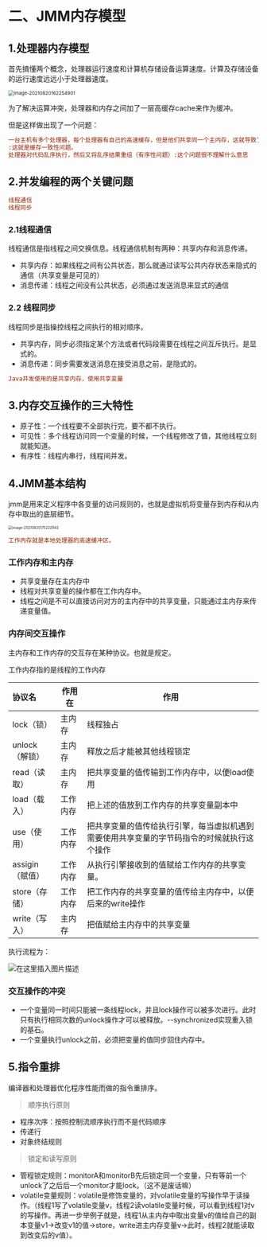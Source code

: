 # 二、JMM内存模型

## 1.处理器内存模型

首先搞懂两个概念，处理器运行速度和计算机存储设备运算速度。计算及存储设备的运行速度远远小于处理器速度。

<img src="/Users/zhiyi/Library/Application Support/typora-user-images/image-20210820162254901.png" alt="image-20210820162254901" style="zoom: 67%;" />

为了解决运算冲突，处理器和内存之间加了一层高缓存cache来作为缓冲。

但是这样做出现了一个问题：

```ini
一台主机有多个处理器，每个处理器有自己的高速缓存，但是他们共享同一个主内存，这就导致了他们的缓存数据不一样（可见行问题）
:这就是缓存一致性问题。
处理器对代码乱序执行，然后又将乱序结果重组（有序性问题）:这个问题很不理解什么意思
```

## 2.并发编程的两个关键问题

```ini
线程通信
线程同步
```

### 2.1线程通信

线程通信是指线程之间交换信息。线程通信机制有两种：共享内存和消息传递。

- 共享内存：如果线程之间有公共状态，那么就通过读写公共内存状态来隐式的通信（共享变量是可见的）
- 消息传递：线程之间没有公共状态，必须通过发送消息来显式的通信

### 2.2 线程同步

线程同步是指操控线程之间执行的相对顺序。

- 共享内存，同步必须指定某个方法或者代码段需要在线程之间互斥执行。是显式的。
- 消息传递：同步需要发送消息在接受消息之前，是隐式的。

```ini
Java并发使用的是共享内存，使用共享变量
```

## 3.内存交互操作的三大特性

- 原子性：一个线程要不全部执行完，要不都不执行。
- 可见性：多个线程访问同一个变量的时候，一个线程修改了值，其他线程立刻就能知道。
- 有序性：线程内串行，线程间并发。

## 4.JMM基本结构

jmm是用来定义程序中各变量的访问规则的，也就是虚拟机将变量存到内存和从内存中取出的底层细节。

<img src="/Users/zhiyi/Library/Application Support/typora-user-images/image-20210820175232942.png" alt="image-20210820175232942" style="zoom:50%;" />

```ini
工作内存就是本地处理器的高速缓冲区。
```

###  工作内存和主内存

- 共享变量存在主内存中
- 线程对共享变量的操作都在工作内存中。
- 线程之间是不可以直接访问对方的主内存中的共享变量，只能通过主内存来传递变量值。

### 内存间交互操作

主内存和工作内存的交互存在某种协议。也就是规定。

工作内存指的是线程的工作内存

| 协议名          | 作用在   | 作用                                                         |
| :-------------- | -------- | ------------------------------------------------------------ |
| lock（锁）      | 主内存   | 线程独占                                                     |
| unlock（解锁）  | 主内存   | 释放之后才能被其他线程锁定                                   |
| read（读取）    | 主内存   | 把共享变量的值传输到工作内存中，以便load使用                 |
| load（载入）    | 工作内存 | 把上述的值放到工作内存的共享变量副本中                       |
| use（使用）     | 工作内存 | 把共享变量的值传给执行引擎，每当虚拟机遇到需要使用共享变量的字节码指令的时候就执行这个操作 |
| assigin（赋值） | 工作内存 | 从执行引擎接收到的值赋给工作内存的共享变量。                 |
| store（存储）   | 工作内存 | 把工作内存的共享变量的值传给主内存中，以便后来的write操作    |
| write（写入）   | 主内存   | 把值赋给主内存中的共享变量                                   |

执行流程为：

![在这里插入图片描述](https://img-blog.csdnimg.cn/20210227181019853.png?x-oss-process=image/watermark,type_ZmFuZ3poZW5naGVpdGk,shadow_10,text_aHR0cHM6Ly9ibG9nLmNzZG4ubmV0L3NpbmF0XzMzMDg3MDAx,size_16,color_FFFFFF,t_70)

### 交互操作的冲突

- 一个变量同一时间只能被一条线程lock，并且lock操作可以被多次进行。此时只有执行相同次数的unlock操作才可以被释放。--synchronized实现重入锁的基石。
- 一个变量执行unlock之前，必须把变量的值同步回住内存中。

## 5.指令重排

编译器和处理器优化程序性能而做的指令重排序。

>顺序执行原则

- 程序次序：按照控制流顺序执行而不是代码顺序
- 传递行
- 对象终结规则

> 锁定和读写原则

- 管程锁定规则：monitorA和monitorB先后锁定同一个变量，只有等前一个unlock了之后后一个monitor才能lock。（这不是废话嘛）
- volatile变量规则：volatile是修饰变量的，对volatile变量的写操作早于读操作。（线程1写了volatile变量v，线程2读volatile变量时候，可以看到线程1对v的写操作。再进一步举例子就是，线程1从主内存中取出变量v的值给自己的副本变量v1->改变v1的值->store，write进主内存变量v->此时，线程2就能读取到改变后的v值）。

